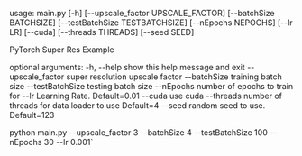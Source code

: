usage: main.py [-h] [--upscale_factor UPSCALE_FACTOR] [--batchSize BATCHSIZE]
               [--testBatchSize TESTBATCHSIZE] [--nEpochs NEPOCHS] [--lr LR]
               [--cuda] [--threads THREADS] [--seed SEED]

PyTorch Super Res Example

optional arguments:
  -h, --help            show this help message and exit
  --upscale_factor      super resolution upscale factor
  --batchSize           training batch size
  --testBatchSize       testing batch size
  --nEpochs             number of epochs to train for
  --lr                  Learning Rate. Default=0.01
  --cuda                use cuda
  --threads             number of threads for data loader to use Default=4
  --seed                random seed to use. Default=123

python main.py --upscale_factor 3 --batchSize 4 --testBatchSize 100 --nEpochs 30 --lr 0.001`


